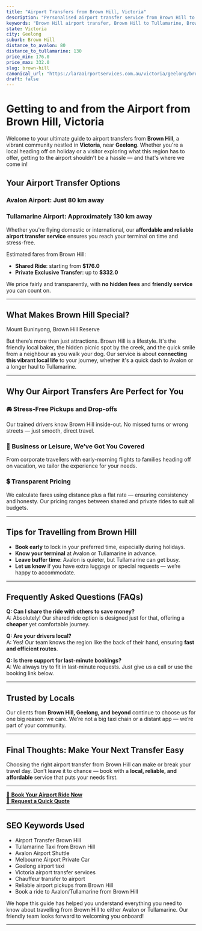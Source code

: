 ```yaml
---
title: "Airport Transfers from Brown Hill, Victoria"
description: "Personalised airport transfer service from Brown Hill to Avalon and Tullamarine airports. Enjoy a smooth, affordable ride with us!"
keywords: "Brown Hill airport transfer, Brown Hill to Tullamarine, Brown Hill to Avalon, airport taxi Brown Hill, private airport transfer Brown Hill, shared ride Brown Hill, Brown Hill transfers, airport shuttle Brown Hill, book Brown Hill airport taxi, affordable Brown Hill airport transfer, Brown Hill airport transfer service, airport transfer Geelong, airport transfer Melbourne, Melbourne airport taxi, airport transfers Victoria, Tullamarine airport shuttle, Avalon airport transfers, Melbourne private transfer, airport transport services Melbourne"
state: Victoria
city: Geelong
suburb: Brown Hill
distance_to_avalon: 80
distance_to_tullamarine: 130
price_min: 176.0
price_max: 332.0
slug: brown-hill
canonical_url: "https://laraairportservices.com.au/victoria/geelong/brown-hill/"
draft: false
---
```


# Getting to and from the Airport from Brown Hill, Victoria

Welcome to your ultimate guide to airport transfers from **Brown Hill**, a vibrant community nestled in **Victoria**, near **Geelong**. Whether you're a local heading off on holiday or a visitor exploring what this region has to offer, getting to the airport shouldn't be a hassle — and that's where we come in!

## Your Airport Transfer Options

### Avalon Airport: Just 80 km away  
### Tullamarine Airport: Approximately 130 km away

Whether you're flying domestic or international, our **affordable and reliable airport transfer service** ensures you reach your terminal on time and stress-free.

Estimated fares from Brown Hill:
- **Shared Ride**: starting from **$176.0**
- **Private Exclusive Transfer**: up to **$332.0**

We price fairly and transparently, with **no hidden fees** and **friendly service** you can count on.

---

## What Makes Brown Hill Special?

Mount Buninyong, Brown Hill Reserve

But there’s more than just attractions. Brown Hill is a lifestyle. It's the friendly local baker, the hidden picnic spot by the creek, and the quick smile from a neighbour as you walk your dog. Our service is about **connecting this vibrant local life** to your journey, whether it's a quick dash to Avalon or a longer haul to Tullamarine.

---

## Why Our Airport Transfers Are Perfect for You

### 🚘 Stress-Free Pickups and Drop-offs
Our trained drivers know Brown Hill inside-out. No missed turns or wrong streets — just smooth, direct travel.

### 💼 Business or Leisure, We’ve Got You Covered
From corporate travellers with early-morning flights to families heading off on vacation, we tailor the experience for your needs.

### 💲 Transparent Pricing
We calculate fares using distance plus a flat rate — ensuring consistency and honesty. Our pricing ranges between shared and private rides to suit all budgets.

---

## Tips for Travelling from Brown Hill

- **Book early** to lock in your preferred time, especially during holidays.
- **Know your terminal** at Avalon or Tullamarine in advance.
- **Leave buffer time**: Avalon is quieter, but Tullamarine can get busy.
- **Let us know** if you have extra luggage or special requests — we’re happy to accommodate.

---

## Frequently Asked Questions (FAQs)

**Q: Can I share the ride with others to save money?**  
A: Absolutely! Our shared ride option is designed just for that, offering a **cheaper** yet comfortable journey.

**Q: Are your drivers local?**  
A: Yes! Our team knows the region like the back of their hand, ensuring **fast and efficient routes**.

**Q: Is there support for last-minute bookings?**  
A: We always try to fit in last-minute requests. Just give us a call or use the booking link below.

---

## Trusted by Locals

Our clients from **Brown Hill, Geelong, and beyond** continue to choose us for one big reason: we care. We’re not a big taxi chain or a distant app — we’re part of your community.

---

## Final Thoughts: Make Your Next Transfer Easy

Choosing the right airport transfer from Brown Hill can make or break your travel day. Don’t leave it to chance — book with a **local, reliable, and affordable** service that puts your needs first.

---

[📅 **Book Your Airport Ride Now**](https://laraairportservices.square.site/s/appointments)  
[📧 **Request a Quick Quote**](https://laraairportservices.square.site/contact-us)

---

## SEO Keywords Used
- Airport Transfer Brown Hill
- Tullamarine Taxi from Brown Hill
- Avalon Airport Shuttle
- Melbourne Airport Private Car
- Geelong airport taxi
- Victoria airport transfer services
- Chauffeur transfer to airport
- Reliable airport pickups from Brown Hill
- Book a ride to Avalon/Tullamarine from Brown Hill

We hope this guide has helped you understand everything you need to know about travelling from Brown Hill to either Avalon or Tullamarine. Our friendly team looks forward to welcoming you onboard!

---
